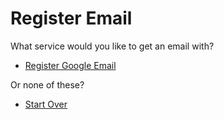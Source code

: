 # Register Email

What service would you like to get an email with?

- [Register Google Email](/google/register-email.md)

Or none of these?

- [Start Over](/README.md)
